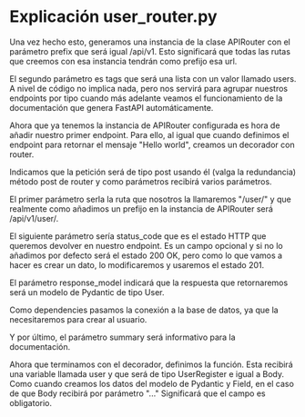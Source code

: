 # Explicación user_router.py

Una vez hecho esto, generamos una instancia de la clase APIRouter con el parámetro prefix que será igual /api/v1. Esto significará que todas las rutas que creemos con esa instancia tendrán como prefijo esa url.

El segundo parámetro es tags que será una lista con un valor llamado users. A nivel de código no implica nada, pero nos servirá para agrupar nuestros endpoints por tipo cuando más adelante veamos el funcionamiento de la documentación que genera FastAPI automáticamente.

Ahora que ya tenemos la instancia de APIRouter configurada es hora de añadir nuestro primer endpoint. Para ello, al igual que cuando definimos el endpoint para retornar el mensaje "Hello world", creamos un decorador con router.

Indicamos que la petición será de tipo post usando él (valga la redundancia) método post de router y como parámetros recibirá varios parámetros.

El primer parámetro serla la ruta que nosotros la llamaremos "/user/" y que realmente como añadimos un prefijo en la instancia de APIRouter será /api/v1/user/.

El siguiente parámetro sería status_code que es el estado HTTP que queremos devolver en nuestro endpoint. Es un campo opcional y si no lo añadimos por defecto será el estado 200 OK, pero como lo que vamos a hacer es crear un dato, lo modificaremos y usaremos el estado 201.

El parámetro response_model indicará que la respuesta que retornaremos será un modelo de Pydantic de tipo User.

Como dependencies pasamos la conexión a la base de datos, ya que la necesitaremos para crear al usuario.

Y por último, el parámetro summary será informativo para la documentación.

Ahora que terminamos con el decorador, definimos la función. Esta recibirá una variable llamada user y que será de tipo UserRegister e igual a Body. Como cuando creamos los datos del modelo de Pydantic y Field, en el caso de que Body recibirá por parámetro "..." Significará que el campo es obligatorio.